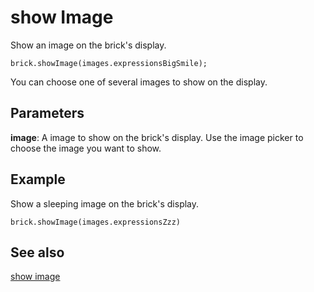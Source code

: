 # show Image

Show an image on the brick's display.

```sig
brick.showImage(images.expressionsBigSmile);
```
You can choose one of several images to show on the display. 

## Parameters

**image**: A image to show on the brick's display. Use the image picker to choose the image you want to show.

## Example

Show a sleeping image on the brick's display.

```blocks
brick.showImage(images.expressionsZzz)
```

## See also

[show image](/reference/brick/show-mood)